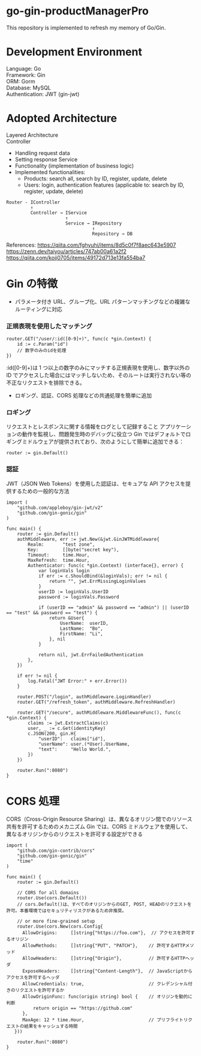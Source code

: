 # go-gin-productManagerPro
This repository is implemented to refresh my memory of Go/Gin.

# Development Environment
Language: Go  
Framework: Gin  
ORM: Gorm  
Database: MySQL  
Authentication: JWT (gin-jwt)

# Adopted Architecture
Layered Architecture  
Controller
- Handling request data
- Setting response
Service  
- Functionality (implementation of business logic)
- Implemented functionalities:
  - Products: search all, search by ID, register, update, delete
  - Users: login, authentication features (applicable to: search by ID, register, update, delete)

```
Router - IController
         ↑
         Controller → IService
                      ↑
                      Service → IRepository
                                ↑
                                Repository → DB
```

References:
https://qiita.com/fghyuhi/items/8d5c0f7f8aec643e5907
https://zenn.dev/taiyou/articles/747ab00a61a2f2
https://qiita.com/koji0705/items/49172d713e13fa554ba7

# Gin の特徴

- パラメータ付き URL、グループ化、URL パターンマッチングなどの複雑なルーティングに対応

### 正規表現を使用したマッチング

```
router.GET("/user/:id([0-9]+)", func(c *gin.Context) {
    id := c.Param("id")
    // 数字のみのidを処理
})
```

:id([0-9]+)は 1 つ以上の数字のみにマッチする正規表現を使用し、数字以外の ID でアクセスした場合にはマッチしないため、そのルートは実行されない等の不正なリクエストを排除できる。

- ロギング、認証、CORS 処理などの共通処理を簡単に追加

### ロギング

リクエストとレスポンスに関する情報をログとして記録すること
アプリケーションの動作を監視し、問題発生時のデバッグに役立つ
Gin ではデフォルトでロギングミドルウェアが提供されており、次のようにして簡単に追加できる：

```
router := gin.Default()
```

### 認証

JWT（JSON Web Tokens）を使用した認証は、セキュアな API アクセスを提供するための一般的な方法

```
import (
    "github.com/appleboy/gin-jwt/v2"
    "github.com/gin-gonic/gin"
)

func main() {
    router := gin.Default()
    authMiddleware, err := jwt.New(&jwt.GinJWTMiddleware{
        Realm:       "test zone",
        Key:         []byte("secret key"),
        Timeout:     time.Hour,
        MaxRefresh:  time.Hour,
        Authenticator: func(c *gin.Context) (interface{}, error) {
            var loginVals login
            if err := c.ShouldBind(&loginVals); err != nil {
                return "", jwt.ErrMissingLoginValues
            }
            userID := loginVals.UserID
            password := loginVals.Password

            if (userID == "admin" && password == "admin") || (userID == "test" && password == "test") {
                return &User{
                    UserName:  userID,
                    LastName:  "Bo",
                    FirstName: "Li",
                }, nil
            }

            return nil, jwt.ErrFailedAuthentication
        },
    })

    if err != nil {
        log.Fatal("JWT Error:" + err.Error())
    }

    router.POST("/login", authMiddleware.LoginHandler)
    router.GET("/refresh_token", authMiddleware.RefreshHandler)

    router.GET("/secure", authMiddleware.MiddlewareFunc(), func(c *gin.Context) {
        claims := jwt.ExtractClaims(c)
        user, _ := c.Get(identityKey)
        c.JSON(200, gin.H{
            "userID":   claims["id"],
            "userName": user.(*User).UserName,
            "text":     "Hello World.",
        })
    })

    router.Run(":8080")
}
```

# CORS 処理

CORS（Cross-Origin Resource Sharing）は、異なるオリジン間でのリソース共有を許可するためのメカニズム
Gin では、CORS ミドルウェアを使用して、異なるオリジンからのリクエストを許可する設定ができる

```
import (
    "github.com/gin-contrib/cors"
    "github.com/gin-gonic/gin"
    "time"
)

func main() {
    router := gin.Default()

    // CORS for all domains
    router.Use(cors.Default())
    // cors.Default()は、すべてのオリジンからのGET, POST, HEADのリクエストを許可。本番環境ではセキュリティリスクがあるため非推奨。

    // or more fine-grained setup
    router.Use(cors.New(cors.Config{
      AllowOrigins:     []string{"https://foo.com"},  // アクセスを許可するオリジン
      AllowMethods:     []string{"PUT", "PATCH"},    // 許可するHTTPメソッド
      AllowHeaders:     []string{"Origin"},          // 許可するHTTPヘッダ
      ExposeHeaders:    []string{"Content-Length"},  // JavaScriptからアクセスを許可するヘッダ
      AllowCredentials: true,                        // クレデンシャル付きのリクエストを許可するか
      AllowOriginFunc: func(origin string) bool {    // オリジンを動的に判断
          return origin == "https://github.com"
      },
      MaxAge: 12 * time.Hour,                        // プリフライトリクエストの結果をキャッシュする時間
   }))

    router.Run(":8080")
}
```
